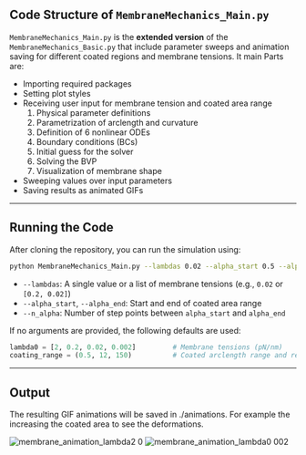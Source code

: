 ##  Code Structure of `MembraneMechanics_Main.py` 

`MembraneMechanics_Main.py` is the **extended version** of the `MembraneMechanics_Basic.py` that include
parameter sweeps and animation saving for different coated regions and membrane tensions. It main Parts are: 

- Importing required packages  
- Setting plot styles  
- Receiving user input for membrane tension and coated area range  
   1. Physical parameter definitions  
   2. Parametrization of arclength and curvature  
   3. Definition of 6 nonlinear ODEs  
   4. Boundary conditions (BCs)  
   5. Initial guess for the solver  
   6. Solving the BVP  
   7. Visualization of membrane shape  
- Sweeping values over input parameters  
- Saving results as animated GIFs  

---

## Running the Code
After cloning the repository, you can run the simulation using:
```bash
python MembraneMechanics_Main.py --lambdas 0.02 --alpha_start 0.5 --alpha_end 12 --n_alpha 150
```
- `--lambdas`: A single value or a list of membrane tensions (e.g., `0.02` or `[0.2, 0.02]`)  
- `--alpha_start`, `--alpha_end`: Start and end of coated area range  
- `--n_alpha`: Number of step points between `alpha_start` and `alpha_end`   


If no arguments are provided, the following defaults are used:

```python
lambda0 = [2, 0.2, 0.02, 0.002]         # Membrane tensions (pN/nm)
coating_range = (0.5, 12, 150)          # Coated arclength range and resolution
```
---
## Output
The resulting GIF animations will be saved in
./animations. For example the increasing the coated area to see the deformations.


![membrane_animation_lambda2 0](https://github.com/user-attachments/assets/0690282e-dcbc-46c8-b86d-9a9a05b83173)
![membrane_animation_lambda0 002](https://github.com/user-attachments/assets/5d5720d5-2a4d-4acc-8dcf-e3c648fec182)

